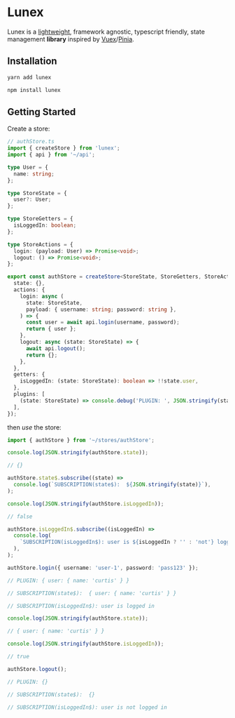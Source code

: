 # Lunex

Lunex is a [lightweight](https://bundlephobia.com/package/lunex), framework agnostic, typescript friendly, state management **library** inspired by [Vuex](https://vuex.vuejs.org/#what-is-a-state-management-pattern)/[Pinia](https://pinia.vuejs.org/).

## Installation

```sh
yarn add lunex
```

```sh
npm install lunex
```

## Getting Started

Create a store:

```ts
// authStore.ts
import { createStore } from 'lunex';
import { api } from '~/api';

type User = {
  name: string;
};

type StoreState = {
  user?: User;
};

type StoreGetters = {
  isLoggedIn: boolean;
};

type StoreActions = {
  login: (payload: User) => Promise<void>;
  logout: () => Promise<void>;
};

export const authStore = createStore<StoreState, StoreGetters, StoreActions>({
  state: {},
  actions: {
    login: async (
      state: StoreState,
      payload: { username: string; password: string },
    ) => {
      const user = await api.login(username, password);
      return { user };
    },
    logout: async (state: StoreState) => {
      await api.logout();
      return {};
    },
  },
  getters: {
    isLoggedIn: (state: StoreState): boolean => !!state.user,
  },
  plugins: [
    (state: StoreState) => console.debug('PLUGIN: ', JSON.stringify(state)),
  ],
});
```

then _use_ the store:

```ts
import { authStore } from '~/stores/authStore';

console.log(JSON.stringify(authStore.state));

// {}

authStore.state$.subscribe((state) =>
  console.log(`SUBSCRIPTION(state$):  ${JSON.stringify(state)}`),
);

console.log(JSON.stringify(authStore.isLoggedIn));

// false

authStore.isLoggedIn$.subscribe((isLoggedIn) =>
  console.log(
    `SUBSCRIPTION(isLoggedIn$): user is ${isLoggedIn ? '' : 'not'} logged in`,
  ),
);

authStore.login({ username: 'user-1', password: 'pass123' });

// PLUGIN: { user: { name: 'curtis' } }

// SUBSCRIPTION(state$):  { user: { name: 'curtis' } }

// SUBSCRIPTION(isLoggedIn$): user is logged in

console.log(JSON.stringify(authStore.state));

// { user: { name: 'curtis' } }

console.log(JSON.stringify(authStore.isLoggedIn));

// true

authStore.logout();

// PLUGIN: {}

// SUBSCRIPTION(state$):  {}

// SUBSCRIPTION(isLoggedIn$): user is not logged in
```

